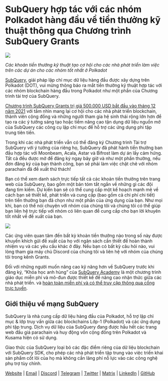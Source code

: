 # SubQuery hợp tác với các nhóm Polkadot hàng đầu về tiền thưởng kỹ thuật thông qua Chương trình SubQuery Grants

![](https://miro.medium.com/max/1400/0*KlrhjUy3MRRT98OO)

_Các khoản tiền thưởng kỹ thuật tạo cơ hội cho các nhà phát triển làm việc trên các dự án cho các nhóm tốt nhất ở Polkadot_

[SubQuery](https://subquery.network/), giải pháp lập chỉ mục dữ liệu hàng đầu được xây dựng trên Polkadot (DOT), vui mừng thông báo ra mắt tiền thưởng kỹ thuật hợp tác với các nhóm blockchain hàng đầu trong Polkadot như một phần của Chương trình tài trợ của SubQuery.

[Chương trình SubQuery Grants trị giá 500.000 USD bắt đầu vào tháng 12 năm 2021](https://subquery.medium.com/subquery-launches-500-000-grants-program-to-promote-polkadot-ecosystem-growth-9f04e6f67a3b) với tầm nhìn mang lại cơ hội cho các nhà phát triển blockchain, thành viên cộng đồng và những người tham gia hệ sinh thái rộng lớn hơn để tạo ra các ý tưởng sáng tạo hoặc tiềm năng cao tận dụng dữ liệu nguồn mở của SubQuery các công cụ lập chỉ mục để hỗ trợ các ứng dụng phi tập trung tiên tiến.

Trong khi các nhà phát triển vẫn có thể đăng ký Chương trình Tài trợ SubQuery với ý tưởng của riêng họ, SubQuery đã phát hành tiền thưởng ban đầu hợp tác với Moonbeam, Acala, Astar và Bifrost làm dự án lấy cảm hứng. Tất cả đều được mở để đăng ký ngay bây giờ và như một phần thưởng, nếu đơn đăng ký của bạn thành công, bạn sẽ phải làm việc chặt chẽ với nhóm parachain đã đề xuất thử thách!

Bạn có thể xem danh sách trực tiếp tất cả các khoản tiền thưởng trên trang web của SubQuery, bao gồm một bản tóm tắt ngắn về những gì các đội đang tìm kiếm. Dự kiến bạn sẽ có thể cung cấp một kế hoạch mạnh mẽ về cách bạn sẽ thiết kế, phát triển và cung cấp (bao gồm cả chi phí chi tiết) trên tiền thưởng bạn đã chọn như một phần của ứng dụng của bạn. Như mọi khi, bạn có thể nói chuyện với nhóm của chúng tôi và chúng tôi có thể giúp bạn liên hệ trực tiếp với nhóm có liên quan để cung cấp cho bạn lời khuyên tốt nhất về đề xuất của bạn.

![](https://miro.medium.com/max/1400/0*o2m57G86Tyi2UWiQ)

Các ứng viên quan tâm đến bất kỳ khoản tiền thưởng nào trong số này được khuyến khích gửi đề xuất của họ với ngân sách cần thiết để hoàn thành nhiệm vụ và các yêu cầu khác ở đây. Nếu bạn có bất kỳ câu hỏi nào, vui lòng tham gia máy chủ Discord của chúng tôi và liên hệ với nhóm của chúng tôi trong kênh Grants.

Đối với những người muốn nâng cao kỹ năng hơn về SubQuery trước khi đăng ký, “Khóa học anh hùng” của [SubQuery Academy](https://subquery.medium.com/subquery-launches-the-subquery-academy-9505dc66a01) là một chương trình giáo dục miễn phí và mô-đun được thiết kế để nâng cao nhận thức giữa các nhà phát triển. và [hoàn toàn miễn phí và có thể truy cập thông qua cổng trực tuyến](https://subquery.coassemble.com/unlock/dOKZW6O#/).

## Giới thiệu về mạng SubQuery

SubQuery là nhà cung cấp dữ liệu hàng đầu của Polkadot, hỗ trợ lập chỉ mục & lớp truy vấn giữa các blockchains Lớp-1 (Polkadot) và các ứng dụng phi tập trung. Dịch vụ dữ liệu của SubQuery đang được hầu hết các trang web đấu giá parachain và huy động vốn cộng đồng trên Polkadot và Kusama hiện có sử dụng.

Giao thức của SubQuery loại bỏ các đặc điểm riêng của dữ liệu blockchain với SubQuery SDK, cho phép các nhà phát triển tập trung vào việc triển khai sản phẩm cốt lõi của họ mà không cần lãng phí nỗ lực vào các công nghệ phụ trợ tùy chỉnh.

[Website](https://subquery.network/) | [Email](hello@subquery.network) | [Discord](https://discord.com/invite/78zg8aBSMG) | [Telegram](https://t.me/subquerynetwork) | [Twitter](https://twitter.com/subquerynetwork) | [Matrix](https://matrix.to/#/#subquery:matrix.org) | [LinkedIn](https://www.linkedin.com/company/subquery) | [GitHub](https://github.com/subquery)
